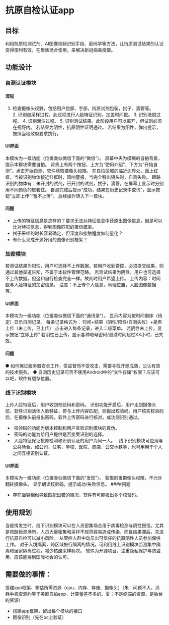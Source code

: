 # 抗原自检认证app

## 目标
利用抗原检测试剂、AI图像视频识别手段、密码学等方法，让抗原测试结果的认证变得便利有效，在聚集场合使用，来解决新冠病毒疫情。

## 功能设计
### 自测认证模块
#### 流程
1. 检查摄像头视野，包括用户脸部、手部，抗原试剂包装，拭子、滴管等。
2. 识别自采样过程，此过程进行人脸特征识别，加盖时间戳。
3. 识别洗脱过程。
4. 识别滴注过程。
5. 识别测试结果。此阶段用户可以离开，但试剂必须在视野内。
若结果为阴性，抗原阴性证明通过。
若结果为阳性，弹出提示，按照当地政府要求执行。
#### UI界面
本模块为一级功能（位置类似微信下面的“微信”）。
屏幕中央为模糊的自拍背景，提示本模块需要自拍。
背景上有两个按钮，上方为“使用介绍”，下方为“开始自测”。点击开始自测，软件获取摄像头权限。
在自拍区域的临近边界处，画上红框，当被识别物体接近红框时，鸣响警报，当完全移出镜头时，自测失败。
跟踪识别的物体有：未开封的试剂，已开封的试剂，拭子，滴管，在屏幕上显示时分别用不同颜色的框套住。
自测完成后提示“成功，结果在历史记录中查询”，显示按钮“立即上传”“暂不上传”。
后续操作转入下一模块。
#### 问题
- 上传的特征信息是怎样的？要求无法从特征信息中还原出图像信息，但是可以比对特征信息，得到图像匹配的置信概率。
- 拭子采样的时长容易确定，但深度和接触程度如何量化？
- 有什么现成开源好用的图像识别框架？


### 加密模块
若测试结果为阳性，用户可选择不上传数据。若用户收到管控，必须提交结果，则通过其他渠道告知，不属于本软件管理范畴。
若测试结果为阴性，用户也可选择不上传数据，但这和自行检查完全一样。故此时用户希望上传。
上传内容：时间戳与人脸特征的加密信息。
注意：不上传个人信息，地理位置，人脸图像数据等。
#### UI界面
本模块为一级功能（位置类似微信下面的“通讯录”）。
显示内容为按时间倒序（待定）显示自测记录。
每条记录格式为：
时间+结果（阴性/阳性/自测失败）+是否上传（未上传，已上传）
点击进入每条记录，进入二级菜单。
若阴性未上传，显示按钮“立即上传”
若阴性已上传，显示各种暗号密码/测试时间超过XX小时，已失效。
#### 问题
● 如何保证服务器安全工作，受监督而不受攻击，需要寻找开源成熟，公认有效的技术服务。
● 自测历史记录可否不使用Android中的“文件存储”权限？应该可以吧，软件有缓存位置。


### 线下识别模块
上传人脸特征后，用户收到校验码和密码。
识别功能开启后，用户走到摄像头前，软件识别活体人脸特征，若与上传内容匹配，则报出校验码。用户核实校验码后，在摄像头前报出密码，软件上传密码进行核对，成功则识别通过。
-  校验码的功能为版本控制和用户查验识别模块的真伪。
-  密码的功能为给用户提供是否接受识别的选择。
-  人脸特征保证抗原检测和识别认证的用户为同一人。  
线下识别模块可应用与公共场合，如公司、住宅、学校、医院、商店、公交地铁等，也可用用于个人之间互相识别认证。
####  UI界面
本模块为一级功能（位置类似微信下面的“发现”）。
获取前置摄像头权限，不允许翻转摄像头。
显示朗读校验码，提示成功/失败信息。
####问题
- 存在面容相似导致匹配出错的情况，软件有可能报出多个校验码。


## 使用规划
当疫情发生时，线下识别模块可以在人员密集场合用于病毒检测与阴性授信。尤其是核酸检测场所，人员大量密集和采样不规范容易造成传染，而且结果滞后，先进行抗原自检可以减小风险。
从管控人群中动员出可信任的抗原阴性人员参加保供工作。
对于入境隔离，跨区域旅行隔离的情况，可利用线上识别模块监测集中隔离和居家隔离过程，减少核酸采样频次。
软件为开源项目，注重隐私保护与防滥用，应该能得到国际社会的认可。

## 需要做的事情：
搭建app框架、预估所需资源（cpu、内存、存储、摄像头）（朱：问题不大，消耗手机资源约等于美颜自拍app，计算量差不多的。夏：不是终端的资源，是后台的资源）
- 搭建app框架，留出每个模块的接口
- 图像识别（先在pc上验证）



